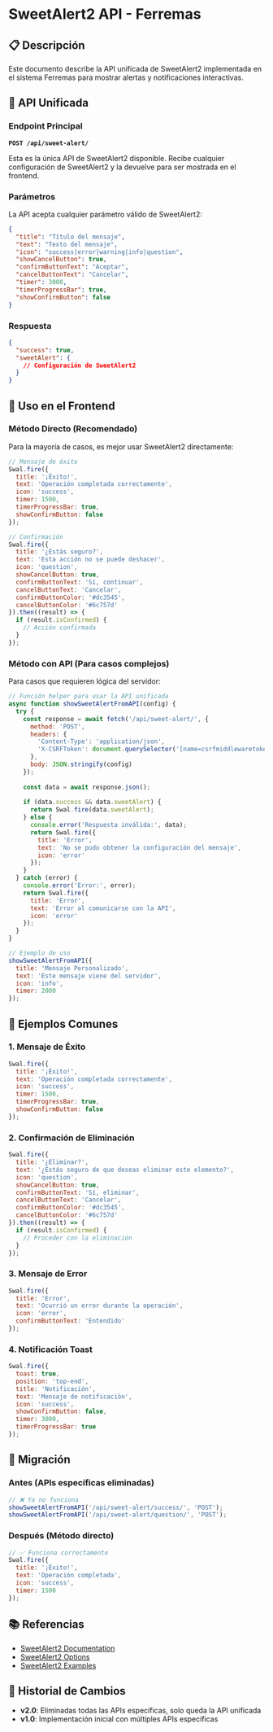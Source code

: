 # SweetAlert2 API - Ferremas

## 📋 Descripción

Este documento describe la API unificada de SweetAlert2 implementada en el sistema Ferremas para mostrar alertas y notificaciones interactivas.

## 🎯 API Unificada

### Endpoint Principal

**`POST /api/sweet-alert/`**

Esta es la única API de SweetAlert2 disponible. Recibe cualquier configuración de SweetAlert2 y la devuelve para ser mostrada en el frontend.

### Parámetros

La API acepta cualquier parámetro válido de SweetAlert2:

```json
{
  "title": "Título del mensaje",
  "text": "Texto del mensaje",
  "icon": "success|error|warning|info|question",
  "showCancelButton": true,
  "confirmButtonText": "Aceptar",
  "cancelButtonText": "Cancelar",
  "timer": 3000,
  "timerProgressBar": true,
  "showConfirmButton": false
}
```

### Respuesta

```json
{
  "success": true,
  "sweetAlert": {
    // Configuración de SweetAlert2
  }
}
```

## 🔧 Uso en el Frontend

### Método Directo (Recomendado)

Para la mayoría de casos, es mejor usar SweetAlert2 directamente:

```javascript
// Mensaje de éxito
Swal.fire({
  title: '¡Éxito!',
  text: 'Operación completada correctamente',
  icon: 'success',
  timer: 1500,
  timerProgressBar: true,
  showConfirmButton: false
});

// Confirmación
Swal.fire({
  title: '¿Estás seguro?',
  text: 'Esta acción no se puede deshacer',
  icon: 'question',
  showCancelButton: true,
  confirmButtonText: 'Sí, continuar',
  cancelButtonText: 'Cancelar',
  confirmButtonColor: '#dc3545',
  cancelButtonColor: '#6c757d'
}).then((result) => {
  if (result.isConfirmed) {
    // Acción confirmada
  }
});
```

### Método con API (Para casos complejos)

Para casos que requieren lógica del servidor:

```javascript
// Función helper para usar la API unificada
async function showSweetAlertFromAPI(config) {
  try {
    const response = await fetch('/api/sweet-alert/', {
      method: 'POST',
      headers: {
        'Content-Type': 'application/json',
        'X-CSRFToken': document.querySelector('[name=csrfmiddlewaretoken]').value
      },
      body: JSON.stringify(config)
    });
    
    const data = await response.json();
    
    if (data.success && data.sweetAlert) {
      return Swal.fire(data.sweetAlert);
    } else {
      console.error('Respuesta inválida:', data);
      return Swal.fire({
        title: 'Error',
        text: 'No se pudo obtener la configuración del mensaje',
        icon: 'error'
      });
    }
  } catch (error) {
    console.error('Error:', error);
    return Swal.fire({
      title: 'Error',
      text: 'Error al comunicarse con la API',
      icon: 'error'
    });
  }
}

// Ejemplo de uso
showSweetAlertFromAPI({
  title: 'Mensaje Personalizado',
  text: 'Este mensaje viene del servidor',
  icon: 'info',
  timer: 2000
});
```

## 📝 Ejemplos Comunes

### 1. Mensaje de Éxito
```javascript
Swal.fire({
  title: '¡Éxito!',
  text: 'Operación completada correctamente',
  icon: 'success',
  timer: 1500,
  timerProgressBar: true,
  showConfirmButton: false
});
```

### 2. Confirmación de Eliminación
```javascript
Swal.fire({
  title: '¿Eliminar?',
  text: '¿Estás seguro de que deseas eliminar este elemento?',
  icon: 'question',
  showCancelButton: true,
  confirmButtonText: 'Sí, eliminar',
  cancelButtonText: 'Cancelar',
  confirmButtonColor: '#dc3545',
  cancelButtonColor: '#6c757d'
}).then((result) => {
  if (result.isConfirmed) {
    // Proceder con la eliminación
  }
});
```

### 3. Mensaje de Error
```javascript
Swal.fire({
  title: 'Error',
  text: 'Ocurrió un error durante la operación',
  icon: 'error',
  confirmButtonText: 'Entendido'
});
```

### 4. Notificación Toast
```javascript
Swal.fire({
  toast: true,
  position: 'top-end',
  title: 'Notificación',
  text: 'Mensaje de notificación',
  icon: 'success',
  showConfirmButton: false,
  timer: 3000,
  timerProgressBar: true
});
```

## 🚀 Migración

### Antes (APIs específicas eliminadas)
```javascript
// ❌ Ya no funciona
showSweetAlertFromAPI('/api/sweet-alert/success/', 'POST');
showSweetAlertFromAPI('/api/sweet-alert/question/', 'POST');
```

### Después (Método directo)
```javascript
// ✅ Funciona correctamente
Swal.fire({
  title: '¡Éxito!',
  text: 'Operación completada',
  icon: 'success',
  timer: 1500
});
```

## 📚 Referencias

- [SweetAlert2 Documentation](https://sweetalert2.github.io/)
- [SweetAlert2 Options](https://sweetalert2.github.io/#configuration)
- [SweetAlert2 Examples](https://sweetalert2.github.io/#examples)

## 🔄 Historial de Cambios

- **v2.0**: Eliminadas todas las APIs específicas, solo queda la API unificada
- **v1.0**: Implementación inicial con múltiples APIs específicas 